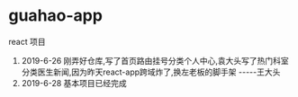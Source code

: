 # guahao-app
react 项目 



1. 2019-6-26 
刚弄好仓库,写了首页路由挂号分类个人中心,袁大头写了热门科室分类医生新闻,因为昨天react-app跨域炸了,换左老板的脚手架 -----王大头
2. 2019-6-28
基本项目已经完成